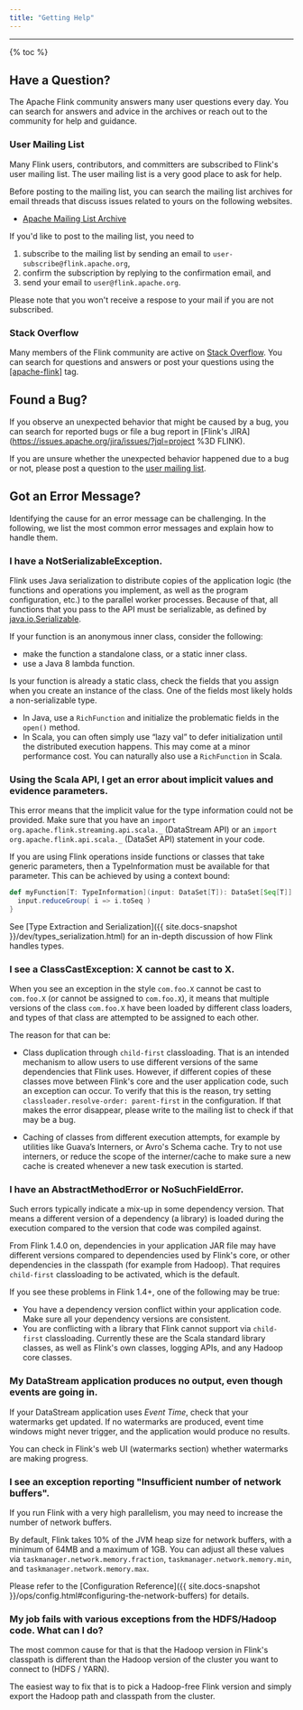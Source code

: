 ```yaml
---
title: "Getting Help"
---
```


<hr />

{% toc %}

## Have a Question?

The Apache Flink community answers many user questions every day. You can search for answers and advice in the archives or reach out to the community for help and guidance.

### User Mailing List

Many Flink users, contributors, and committers are subscribed to Flink's user mailing list. The user mailing list is a very good place to ask for help. 

Before posting to the mailing list, you can search the mailing list archives for email threads that discuss issues related to yours on the following websites.

- [Apache Mailing List Archive](https://lists.apache.org/list.html?user@flink.apache.org)

If you'd like to post to the mailing list, you need to

1. subscribe to the mailing list by sending an email to `user-subscribe@flink.apache.org`, 
2. confirm the subscription by replying to the confirmation email, and
3. send your email to `user@flink.apache.org`.

Please note that you won't receive a respose to your mail if you are not subscribed.

### Stack Overflow

Many members of the Flink community are active on [Stack Overflow](https://stackoverflow.com). You can search for questions and answers or post your questions using the [\[apache-flink\]](https://stackoverflow.com/questions/tagged/apache-flink) tag. 

## Found a Bug?

If you observe an unexpected behavior that might be caused by a bug, you can search for reported bugs or file a bug report in [Flink's JIRA](https://issues.apache.org/jira/issues/?jql=project %3D FLINK).

If you are unsure whether the unexpected behavior happened due to a bug or not, please post a question to the [user mailing list](#user-mailing-list).

## Got an Error Message?

Identifying the cause for an error message can be challenging. In the following, we list the most common error messages and explain how to handle them.

### I have a NotSerializableException.

Flink uses Java serialization to distribute copies of the application logic (the functions and operations you implement,
as well as the program configuration, etc.) to the parallel worker processes.
Because of that, all functions that you pass to the API must be serializable, as defined by
[java.io.Serializable](http://docs.oracle.com/javase/8/docs/api/java/io/Serializable.html).

If your function is an anonymous inner class, consider the following:

  - make the function a standalone class, or a static inner class.
  - use a Java 8 lambda function.

Is your function is already a static class, check the fields that you assign when you create
an instance of the class. One of the fields most likely holds a non-serializable type.

  - In Java, use a `RichFunction` and initialize the problematic fields in the `open()` method.
  - In Scala, you can often simply use “lazy val” to defer initialization until the distributed execution happens. This may come at a minor performance cost. You can naturally also use a `RichFunction` in Scala.

### Using the Scala API, I get an error about implicit values and evidence parameters.

This error means that the implicit value for the type information could not be provided.
Make sure that you have an `import org.apache.flink.streaming.api.scala._` (DataStream API) or an
`import org.apache.flink.api.scala._` (DataSet API) statement in your code.

If you are using Flink operations inside functions or classes that take
generic parameters, then a TypeInformation must be available for that parameter.
This can be achieved by using a context bound:

~~~scala
def myFunction[T: TypeInformation](input: DataSet[T]): DataSet[Seq[T]] = {
  input.reduceGroup( i => i.toSeq )
}
~~~

See [Type Extraction and Serialization]({{ site.docs-snapshot }}/dev/types_serialization.html) for
an in-depth discussion of how Flink handles types.

### I see a ClassCastException: X cannot be cast to X.

When you see an exception in the style `com.foo.X` cannot be cast to `com.foo.X` (or cannot be assigned to `com.foo.X`), it means that
multiple versions of the class `com.foo.X` have been loaded by different class loaders, and types of that class are attempted to be assigned to each other.

The reason for that can be:

  - Class duplication through `child-first` classloading. That is an intended mechanism to allow users to use different versions of the same
    dependencies that Flink uses. However, if different copies of these classes move between Flink's core and the user application code, such an exception
    can occur. To verify that this is the reason, try setting `classloader.resolve-order: parent-first` in the configuration.
    If that makes the error disappear, please write to the mailing list to check if that may be a bug.

  - Caching of classes from different execution attempts, for example by utilities like Guava’s Interners, or Avro's Schema cache.
    Try to not use interners, or reduce the scope of the interner/cache to make sure a new cache is created whenever a new task
    execution is started.

### I have an AbstractMethodError or NoSuchFieldError.

Such errors typically indicate a mix-up in some dependency version. That means a different version of a dependency (a library)
is loaded during the execution compared to the version that code was compiled against.

From Flink 1.4.0 on, dependencies in your application JAR file may have different versions compared to dependencies used
by Flink's core, or other dependencies in the classpath (for example from Hadoop). That requires `child-first` classloading
to be activated, which is the default.

If you see these problems in Flink 1.4+, one of the following may be true:

  - You have a dependency version conflict within your application code. Make sure all your dependency versions are consistent.
  - You are conflicting with a library that Flink cannot support via `child-first` classloading. Currently these are the
    Scala standard library classes, as well as Flink's own classes, logging APIs, and any Hadoop core classes.


### My DataStream application produces no output, even though events are going in.

If your DataStream application uses *Event Time*, check that your watermarks get updated. If no watermarks are produced,
event time windows might never trigger, and the application would produce no results.

You can check in Flink's web UI (watermarks section) whether watermarks are making progress.

### I see an exception reporting "Insufficient number of network buffers".

If you run Flink with a very high parallelism, you may need to increase the number of network buffers.

By default, Flink takes 10% of the JVM heap size for network buffers, with a minimum of 64MB and a maximum of 1GB.
You can adjust all these values via `taskmanager.network.memory.fraction`, `taskmanager.network.memory.min`, and
`taskmanager.network.memory.max`.

Please refer to the [Configuration Reference]({{ site.docs-snapshot }}/ops/config.html#configuring-the-network-buffers) for details.

### My job fails with various exceptions from the HDFS/Hadoop code. What can I do?

The most common cause for that is that the Hadoop version in Flink's classpath is different than the
Hadoop version of the cluster you want to connect to (HDFS / YARN).

The easiest way to fix that is to pick a Hadoop-free Flink version and simply export the Hadoop path and
classpath from the cluster.
